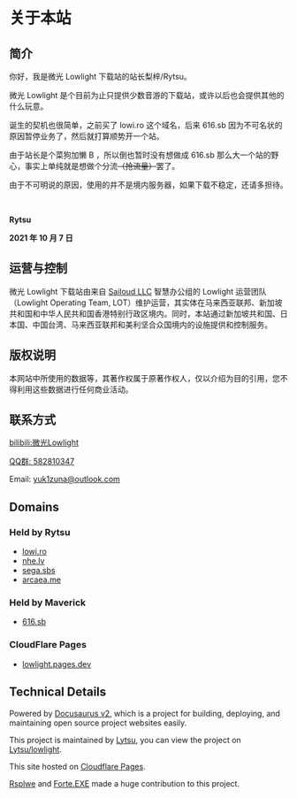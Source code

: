 # 关于本站

## 简介

你好，我是微光 Lowlight 下载站的站长梨梓/Rytsu。

微光 Lowlight 是个目前为止只提供少数音游的下载站，或许以后也会提供其他的什么玩意。

诞生的契机也很简单，之前买了 lowi.ro 这个域名，后来 616.sb 因为不可名状的原因暂停业务了，然后就打算顺势开一个站。

由于站长是个菜狗加懒 B ，所以倒也暂时没有想做成 616.sb 那么大一个站的野心，事实上单纯就是想做个分流~~（抢流量）~~罢了。

由于不可明说的原因，使用的并不是境内服务器，如果下载不稳定，还请多担待。

⠀

**Rytsu**

**2021 年 10 月 7 日**

## 运营与控制

微光 Lowlight 下载站由来自 [Sailoud LLC](https://sailoud.com/) 智慧办公组的 Lowlight 运营团队（Lowlight Operating Team, LOT）维护运营，其实体在马来西亚联邦、新加坡共和国和中华人民共和国香港特别行政区境内。同时，本站通过新加坡共和国、日本国、中国台湾、马来西亚联邦和美利坚合众国境内的设施提供和控制服务。

## 版权说明

本网站中所使用的数据等，其著作权属于原著作权人，仅以介绍为目的引用，您不得利用这些数据进行任何商业活动。

## 联系方式

[bilibili:微光Lowlight](https://space.bilibili.com/319171871) 

[QQ群: 582810347](https://jq.qq.com/?_wv=1027&k=WAZFYeVn)

Email: yuk1zuna@outlook.com 

## Domains

### Held by Rytsu

- [lowi.ro](https://lowi.ro)
- [nhe.lv](https://nhe.lv)
- [sega.sbs](https://sega.sbs)
- [arcaea.me](https://arcaea.me)

### Held by Maverick

- [616.sb](https://616.sb)

### CloudFlare Pages

- [lowlight.pages.dev](https://lowlight.pages.dev)


## Technical Details

Powered by [Docusaurus v2](https://github.com/facebook/docusaurus), which is a project for building, deploying, and maintaining open source project websites easily.

This project is maintained by [Lytsu](https://github.com/Lytsu), you can view the project on [Lytsu/lowlight](https://github.com/Lytsu/lowlight). 

This site hosted on [Cloudflare Pages](https://pages.cloudflare.com/).

[Rsplwe](https://github.com/Rsplwe) and [Forte.EXE](https://github.com/ForteEXE) made a huge contribution to this project.

